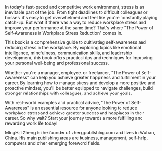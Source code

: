 
In today's fast-paced and competitive work environment, stress is an inevitable part of the job. From tight deadlines to difficult colleagues or bosses, it's easy to get overwhelmed and feel like you're constantly playing catch-up. But what if there was a way to reduce workplace stress and improve your performance at the same time? That's where "The Power of Self-Awareness in Workplace Stress Reduction" comes in.

This book is a comprehensive guide to cultivating self-awareness and reducing stress in the workplace. By exploring topics like emotional intelligence, mindfulness, communication skills, and leadership development, this book offers practical tips and techniques for improving your personal well-being and professional success.

Whether you're a manager, employee, or freelancer, "The Power of Self-Awareness" can help you achieve greater happiness and fulfillment in your career. By learning how to manage stress and develop a more positive and proactive mindset, you'll be better equipped to navigate challenges, build stronger relationships with colleagues, and achieve your goals.

With real-world examples and practical advice, "The Power of Self-Awareness" is an essential resource for anyone looking to reduce workplace stress and achieve greater success and happiness in their career. So why wait? Start your journey towards a more fulfilling and rewarding work life today!

MingHai Zheng is the founder of zhengpublishing.com and lives in Wuhan, China. His main publishing areas are business, management, self-help, computers and other emerging foreword fields.
